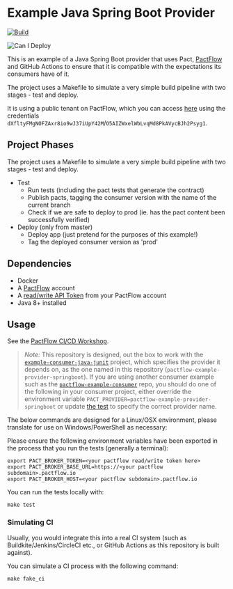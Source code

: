# Example Java Spring Boot Provider

[![Build](https://github.com/pactflow/example-provider-springboot/actions/workflows/build.yml/badge.svg)](https://github.com/pactflow/example-provider-springboot/actions/workflows/build.yml)

![Can I Deploy](https://testdemo.pactflow.io/pacticipants/pactflow-example-provider-springboot/branches/master/latest-version/can-i-deploy/to-environment/production/badge)

This is an example of a Java Spring Boot provider that uses Pact, [PactFlow](https://pactflow.io) and GitHub Actions to ensure that it is compatible with the expectations its consumers have of it.

The project uses a Makefile to simulate a very simple build pipeline with two stages - test and deploy.

It is using a public tenant on PactFlow, which you can access [here](https://test.pactflow.io) using the credentials `dXfltyFMgNOFZAxr8io9wJ37iUpY42M`/`O5AIZWxelWbLvqMd8PkAVycBJh2Psyg1`.

## Project Phases

The project uses a Makefile to simulate a very simple build pipeline with two stages - test and deploy.

- Test
  - Run tests (including the pact tests that generate the contract)
  - Publish pacts, tagging the consumer version with the name of the current branch
  - Check if we are safe to deploy to prod (ie. has the pact content been successfully verified)
- Deploy (only from master)
  - Deploy app (just pretend for the purposes of this example!)
  - Tag the deployed consumer version as 'prod'

## Dependencies

- Docker
- A [PactFlow](https://pactflow.io) account
- A [read/write API Token](https://docs.pactflow.io/#configuring-your-api-token) from your PactFlow account
- Java 8+ installed

## Usage

See the [PactFlow CI/CD Workshop](https://github.com/pactflow/ci-cd-workshop).

>_Note:_ This repository is designed, out the box to work with the [`example-consumer-java-junit`](https://github.com/pactflow/example-consumer-java-junit) project, which specifies the provider it depends on, as the one named in this repository (`pactflow-example-provider-springboot`). If you are using another consumer example such as the [`pactflow-example-consumer`](https://github.com/pactflow/example-consumer) repo, you should do one of the following in your consumer project, either override the environment variable `PACT_PROVIDER=pactflow-example-provider-springboot` or update [the test](https://github.com/pactflow/example-consumer/blob/master/src/api.pact.spec.js#L9) to specify the correct provider name.

The below commands are designed for a Linux/OSX environment, please translate for use on Windows/PowerShell as necessary:

Please ensure the following environment variables have been exported in the process that you run the tests (generally a terminal):

```
export PACT_BROKER_TOKEN=<your pactflow read/write token here>
export PACT_BROKER_BASE_URL=https://<your pactflow subdomain>.pactflow.io
export PACT_BROKER_HOST=<your pactflow subdomain>.pactflow.io
```

You can run the tests locally with:

```
make test
```

### Simulating CI

Usually, you would integrate this into a real CI system (such as Buildkite/Jenkins/CircleCI etc., or GitHub Actions as this repository is built against).

You can simulate a CI process with the following command:

```
make fake_ci
```

